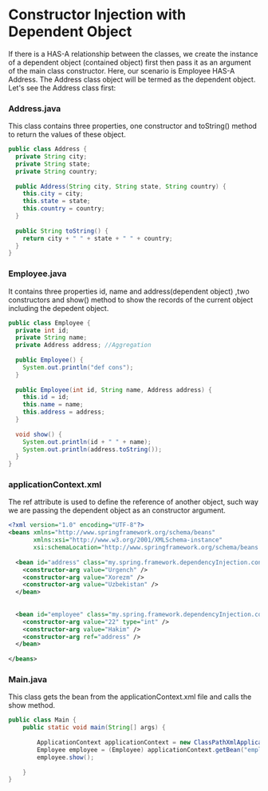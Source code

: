 # Constructor Injection with Dependent Object
If there is a HAS-A relationship between the classes, we create the instance of a dependent object (contained object) first then pass it as an argument of the main class 
constructor. Here, our scenario is Employee HAS-A Address. The Address class object will be termed as the dependent object. Let's see the Address class first:

### Address.java
This class contains three properties, one constructor and toString() method to return the values of these object.

```java
public class Address {  
  private String city;  
  private String state;  
  private String country;  
  
  public Address(String city, String state, String country) {  
    this.city = city;  
    this.state = state;  
    this.country = country;  
  }  
  
  public String toString() {  
    return city + " " + state + " " + country;  
  }  
}
```

### Employee.java
It contains three properties id, name and address(dependent object) ,two constructors and show() method to show the records of the current object including the depedent object.

```java
public class Employee {  
  private int id;  
  private String name;  
  private Address address; //Aggregation  
  
  public Employee() {
    System.out.println("def cons");
  }  
  
  public Employee(int id, String name, Address address) {    
    this.id = id;  
    this.name = name;  
    this.address = address;  
  }  
  
  void show() {  
    System.out.println(id + " " + name);  
    System.out.println(address.toString());  
  }  
}  
```

### applicationContext.xml
The ref attribute is used to define the reference of another object, such way we are passing the dependent object as an constructor argument.

```xml
<?xml version="1.0" encoding="UTF-8"?>  
<beans xmlns="http://www.springframework.org/schema/beans"
       xmlns:xsi="http://www.w3.org/2001/XMLSchema-instance"
       xsi:schemaLocation="http://www.springframework.org/schema/beans http://www.springframework.org/schema/beans/spring-beans.xsd">
  
  <bean id="address" class="my.spring.framework.dependencyInjection.consInjectionWithDepObj.Employee">  
    <constructor-arg value="Urgench" />
    <constructor-arg value="Xorezm" />  
    <constructor-arg value="Uzbekistan" />
  </bean>  
  
  
  <bean id="employee" class="my.spring.framework.dependencyInjection.consInjectionWithDepObj.Employee">  
    <constructor-arg value="22" type="int" />  
    <constructor-arg value="Hakim" />
    <constructor-arg ref="address" />  
  </bean>  
  
</beans>  
```

### Main.java
This class gets the bean from the applicationContext.xml file and calls the show method.

```java 
public class Main {  
    public static void main(String[] args) {  
          
        ApplicationContext applicationContext = new ClassPathXmlApplicationContext("applicationContext.xml");
        Employee employee = (Employee) applicationContext.getBean("employee");
        employee.show(); 
          
    }  
}  
```
